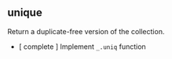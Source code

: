 ## unique
Return a duplicate-free version of the collection.

* [ complete ] Implement `_.uniq` function
